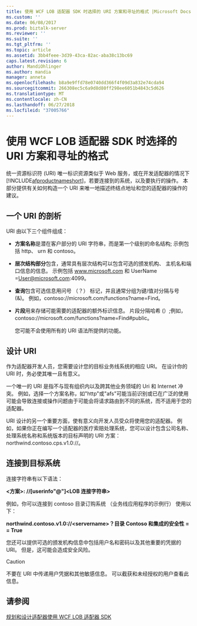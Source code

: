 ```yaml
---
title: 使用 WCF LOB 适配器 SDK 时选择的 URI 方案和寻址的格式 |Microsoft Docs
ms.custom: ''
ms.date: 06/08/2017
ms.prod: biztalk-server
ms.reviewer: ''
ms.suite: ''
ms.tgt_pltfrm: ''
ms.topic: article
ms.assetid: 3bb4feee-3d39-43ca-82ac-aba38c13bc69
caps.latest.revision: 6
author: MandiOhlinger
ms.author: mandia
manager: anneta
ms.openlocfilehash: b8a9e9ffd78e0740dd366f4f09d3a832e74cda94
ms.sourcegitcommit: 266308ec5c6a9d8d80ff298ee6051b4843c5d626
ms.translationtype: MT
ms.contentlocale: zh-CN
ms.lasthandoff: 06/27/2018
ms.locfileid: "37005766"
---
```

# <a name="select-a-uri-scheme-and-addressing-format-when-using-the-wcf-lob-adapter-sdk"></a>使用 WCF LOB 适配器 SDK 时选择的 URI 方案和寻址的格式
统一资源标识符 (URI) 唯一标识资源类似于 Web 服务，或在开发适配器的情况下[!INCLUDE[afproductnameshort](../../includes/afproductnameshort-md.md)]，若要连接到的系统，以及要执行的操作。 本部分提供有关如何构造一个 URI 来唯一地描述终结点地址和您的适配器的操作的建议。  
  
## <a name="anatomy-of-a-uri"></a>一个 URI 的剖析  
 URI 由以下三个组件组成：  
  
- **方案名称**是潜在客户部分的 URI 字符串，而是第一个级别的命名结构; 示例包括 http、 urn 和 contoso。  
  
- **层次结构部分**包含，通常具有层次结构可以包含可选的颁发机构、 主机名和端口信息的信息。 示例包括 www.microsoft.com 和 UserName =User@microsoft.com:4099。  
  
- **查询**包含可选信息用问号 （？） 标记，并且通常分组为键/值对分隔与号 (&)。 例如，contoso://microsoft.com/functions?name=Find。  
  
- **片段**用来存储可能需要的适配器的额外标识信息。 片段分隔哈希 (）;例如，contoso://microsoft.com/functions?name=Find#public。  
  
  您可能不会使用所有的 URI 语法所提供的功能。  
  
## <a name="designing-the-uri"></a>设计 URI  
 作为适配器开发人员，您需要设计您的目标业务线系统的相应 URI。 在设计你的 URI 时，务必使其唯一且有意义。  
  
 一个唯一的 URI 是指不与现有组织内以及跨其他业务领域的 Uri 和 Internet 冲突。 例如，选择一个方案名称，如"http"或"afs"可能当前识别或已在广泛的使用可能会导致连接或操作问题由于可能会将请求路由到不同的系统，而不适用于您的适配器。  
  
 URI 设计的另一个重要方面，使有意义向开发人员受众将使用您的适配器。 例如，如果你正在编写一个适配器的医疗索赔处理系统，您可以设计包含公司名称、 处理系统名称和系统版本的目标声明的 URI 方案： northwind.contoso.cps.v1.0://。  
  
## <a name="connecting-to-the-target-system"></a>连接到目标系统  
 连接字符串有以下语法：  
  
 **\<方案\>: //[userinfo"\@"]\<LOB 连接字符串\>**  
  
 例如，你可以连接到 contoso 目录订购系统 （业务线应用程序的示例行） 使用以下：  
  
 **northwind.contoso.v1.0://\<servername\>？目录 Contoso 和集成的安全性 = = True**  
  
 您还可以提供可选的颁发机构信息中包括用户名和密码以及其他重要的凭据的 URI。 但是，这可能会造成安全风险。  
  
> [!CAUTION]
>  不要在 URI 中传递用户凭据和其他敏感信息。 可以截获和未经授权的用户查看此信息。  
  
## <a name="see-also"></a>请参阅  
 [规划和设计适配器使用 WCF LOB 适配器 SDK](../../adapters-and-accelerators/wcf-lob-adapter-sdk/plan-and-design-an-adapter-using-the-wcf-lob-adapter-sdk.md)